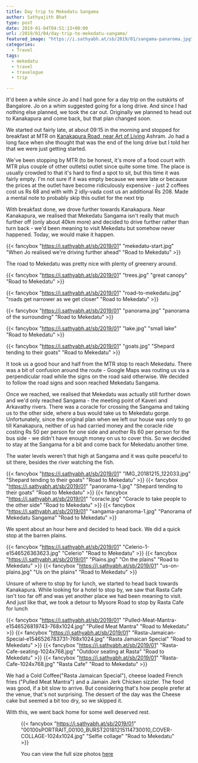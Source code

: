 ```yaml
---
title: Day trip to Mekedatu Sangama
author: Sathyajith Bhat
type: post
date: 2019-01-04T04:51:13+00:00
url: /2019/01/04/day-trip-to-mekedatu-sangama/
featured_image: "https://i.sathyabh.at/sb/2019/01/sangama-panaroma.jpg"
categories:
  - Travel
tags:
  - mekedatu
  - travel
  - travelogue
  - trip

---
```

It'd been a while since Jo and I had gone for a day trip on the outskirts of Bangalore. Jo on a whim suggested going for a long drive. And since I had nothing else planned, we took the car out. Originally we planned to head out to Kanakapura and come back, but that plan changed soon. 

We started out fairly late, at about 09:15 in the morning and stopped for breakfast at MTR on <a rel="noreferrer noopener" aria-label="Kanakapura Road, near Art of Living (opens in a new tab)" href="https://goo.gl/maps/F8VYRxMWYCw" target="_blank">Kanakapura Road, near Art of Living</a>&nbsp;Ashram. Jo had a long face when she thought that was the end of the long drive but I told her that we were just getting started.



We've been stopping by MTR (to be honest, it's more of a food court with MTR plus couple of other outlets) outlet since quite some time. The place is usually crowded to that it's hard to find a spot to sit, but this time it was fairly empty. I'm not sure if it was empty because we were late or because the prices at the outlet have become ridiculously expensive - just 2 coffees cost us Rs 68 and with with 2 idly-vada cost us an additional Rs 208. Made a mental note to probably skip this outlet for the next trip

With breakfast done, we drove further towards Kanakapura. Near Kanakapura, we realised that Mekedatu Sangama isn't really that much further off (only about 40km more) and decided to drive further rather than turn back - we'd been meaning to visit Mekedatu but somehow never happened. Today, we would make it happen.

{{< fancybox "https://i.sathyabh.at/sb/2019/01" "mekedatu-start.jpg" "When Jo realised we're driving further ahead" "Road to Mekedatu" >}}

The road to Mekedatu was pretty nice with plenty of greenery around. 

{{< fancybox "https://i.sathyabh.at/sb/2019/01" "trees.jpg" "great canopy" "Road to Mekedatu" >}}

{{< fancybox "https://i.sathyabh.at/sb/2019/01" "road-to-mekedatu.jpg" "roads get narrower as we get closer" "Road to Mekedatu" >}}

{{< fancybox "https://i.sathyabh.at/sb/2019/01" "panorama.jpg" "panorama of the surrounding" "Road to Mekedatu" >}}

{{< fancybox "https://i.sathyabh.at/sb/2019/01" "lake.jpg" "small lake" "Road to Mekedatu" >}}

{{< fancybox "https://i.sathyabh.at/sb/2019/01" "goats.jpg" "Shepard tending to their goats" "Road to Mekedatu" >}}


It took us a good hour and half from the MTR stop to reach Mekedatu. There was a bit of confusion around the route - Google Maps was routing us via a perpendicular road while the signs on the road said otherwise. We decided to follow the road signs and soon reached Mekedatu Sangama. 

Once we reached, we realised that Mekedatu was actually still further down and we'd only reached Sangama - the meeting point of Kaveri and Arkavathy rivers. There was a coracle for crossing the Sangama and taking us to the other side, where a bus would take us to Mekedatu gorge. Unfortunately, since the original plan when we left our house was only to go till Kanakapura, neither of us had carried money and the coracle ride costing Rs 50 per person for one side and another Rs 60 per person for the bus side - we didn't have enough money on us to cover this. So we decided to stay at the Sangama for a bit and come back for Mekedatu another time. 

The water levels weren't that high at Sangama and it was quite peaceful to sit there, besides the river watching the fish.

{{< fancybox "https://i.sathyabh.at/sb/2019/01" "IMG_20181215_122033.jpg" "Shepard tending to their goats" "Road to Mekedatu" >}}
{{< fancybox "https://i.sathyabh.at/sb/2019/01" "panorama-1.jpg" "Shepard tending to their goats" "Road to Mekedatu" >}}
{{< fancybox "https://i.sathyabh.at/sb/2019/01" "coracle.jpg" "Coracle to take people to the other side" "Road to Mekedatu" >}}
{{< fancybox "https://i.sathyabh.at/sb/2019/01" "sangama-panaroma-1.jpg" "Panorama of Mekedatu Sangama" "Road to Mekedatu" >}}

We spent about an hour here and decided to head back. We did a quick stop at the barren plains.

{{< fancybox "https://i.sathyabh.at/sb/2019/01" "Celerio-1-e1546526363623.jpg" "Celerio" "Road to Mekedatu" >}}
{{< fancybox "https://i.sathyabh.at/sb/2019/01" "Plains.jpg" "On the plains" "Road to Mekedatu" >}}
{{< fancybox "https://i.sathyabh.at/sb/2019/01" "us-on-plains.jpg" "Us on the plains" "Road to Mekedatu" >}}


Unsure of where to stop by for lunch, we started to head back towards Kanakapura. While looking for a hotel to stop by, we saw that Rasta Cafe isn't too far off and was yet another place we had been meaning to visit. And just like that, we took a detour to Mysore Road to stop by Rasta Cafe for lunch

{{< fancybox "https://i.sathyabh.at/sb/2019/01" "Pulled-Meat-Mantra-e1546526819743-768x1024.jpg" "Pulled Meat Mantra" "Road to Mekedatu" >}}
{{< fancybox "https://i.sathyabh.at/sb/2019/01" "Rasta-Jamaican-Special-e1546526783731-768x1024.jpg" "Rasta Jamaican Special" "Road to Mekedatu" >}}
{{< fancybox "https://i.sathyabh.at/sb/2019/01" "Rasta-Cafe-seating-1024x768.jpg" "Outdoor seating at Rasta" "Road to Mekedatu" >}}
{{< fancybox "https://i.sathyabh.at/sb/2019/01" "Rasta-Cafe-1024x768.jpg" "Rasta Cafe" "Road to Mekedatu" >}}


We had a Cold Coffee("Rasta Jamaican Special"), cheese loaded French fries ("Pulled Meat Mantra") and a Jamain Jerk Chicken sizzler. The food was good, if a bit slow to arrive. But considering that's how people prefer at the venue, that's not surprising. The dessert of the day was the Cheese cake but seemed a bit too dry, so we skipped it. 

With this, we went back home for some well deserved rest.<figure class="wp-block-image">

{{< fancybox "https://i.sathyabh.at/sb/2019/01" "00100sPORTRAIT_00100_BURST20181215114730010_COVER-COLLAGE-1024x1024.jpg" "Selfie collage" "Road to Mekedatu" >}}


You can view the full size photos <a rel="noreferrer noopener" aria-label="here (opens in a new tab)" href="https://photos.app.goo.gl/6buVpTRbu42yuiM66" target="_blank">here</a>
